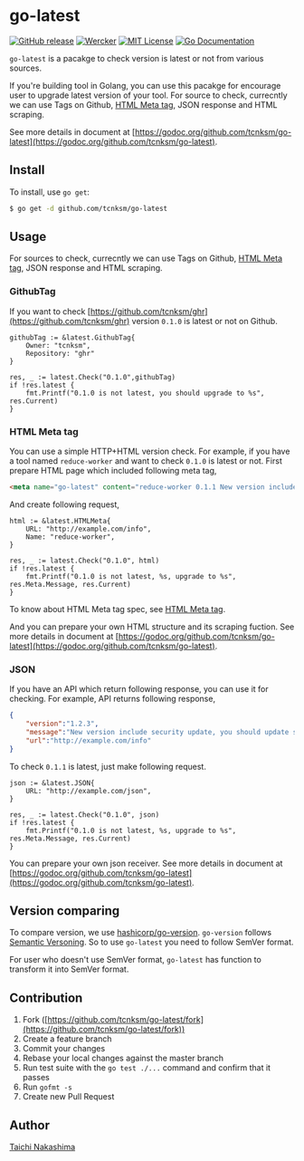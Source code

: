 go-latest 
====

[![GitHub release](http://img.shields.io/github/release/tcnksm/go-latest.svg?style=flat-square)][release]
[![Wercker](http://img.shields.io/wercker/ci/551e58c16b7badb9770001288.svg?style=flat-square)][wercker]
[![MIT License](http://img.shields.io/badge/license-MIT-blue.svg?style=flat-square)][license]
[![Go Documentation](http://img.shields.io/badge/go-documentation-blue.svg?style=flat-square)][godocs]

[release]: https://github.com/tcnksm/go-latest/releases
[wercker]: https://app.wercker.com/project/bykey/1059e8b0cf3bde5fc220477d39a1bf0e
[license]: https://github.com/tcnksm/go-latest/blob/master/LICENSE
[godocs]: http://godoc.org/github.com/tcnksm/go-latest


`go-latest` is a pacakge to check version is latest or not from various sources.

If you're building tool in Golang, you can use this pacakge for encourage user to upgrade latest version of your tool. For source to check, currecntly we can use Tags on Github, [HTML Meta tag](doc/html_meta.md), JSON response and HTML scraping.

See more details in document at [https://godoc.org/github.com/tcnksm/go-latest](https://godoc.org/github.com/tcnksm/go-latest).

## Install

To install, use `go get`:

```bash
$ go get -d github.com/tcnksm/go-latest
```

## Usage

For sources to check, currecntly we can use Tags on Github, [HTML Meta tag](doc/html_meta.md), JSON response and HTML scraping.

### GithubTag

If you want to check [https://github.com/tcnksm/ghr](https://github.com/tcnksm/ghr) version `0.1.0` is latest or not on Github.

```golang
githubTag := &latest.GithubTag{
    Owner: "tcnksm",
    Repository: "ghr"
}

res, _ := latest.Check("0.1.0",githubTag)
if !res.latest {
    fmt.Printf("0.1.0 is not latest, you should upgrade to %s", res.Current)
}
```

### HTML Meta tag

You can use a simple HTTP+HTML version check. For example, if you have a tool named `reduce-worker` and want to check `0.1.0` is latest or not. First prepare HTML page which included following meta tag,

```html
<meta name="go-latest" content="reduce-worker 0.1.1 New version include security update">
```

And create following request,

```golang
html := &latest.HTMLMeta{
    URL: "http://example.com/info",
    Name: "reduce-worker",
}

res, _ := latest.Check("0.1.0", html)
if !res.latest {
    fmt.Printf("0.1.0 is not latest, %s, upgrade to %s", res.Meta.Message, res.Current)
}
```

To know about HTML Meta tag spec, see [HTML Meta tag](doc/html_meta.md).

And you can prepare your own HTML structure and its scraping fuction. See more details in document at [https://godoc.org/github.com/tcnksm/go-latest](https://godoc.org/github.com/tcnksm/go-latest).

### JSON

If you have an API which return following response, you can use it for checking. For example, API returns following response,

```json
{
    "version":"1.2.3",
    "message":"New version include security update, you should update soon",
    "url":"http://example.com/info"
}
```

To check `0.1.1` is latest, just make following request.

```golang
json := &latest.JSON{
    URL: "http://example.com/json",
}

res, _ := latest.Check("0.1.0", json)
if !res.latest {
    fmt.Printf("0.1.0 is not latest, %s, upgrade to %s", res.Meta.Message, res.Current)
}
```

You can prepare your own json receiver. See more details in document at [https://godoc.org/github.com/tcnksm/go-latest](https://godoc.org/github.com/tcnksm/go-latest).

## Version comparing

To compare version, we use [hashicorp/go-version](https://github.com/hashicorp/go-version). `go-version` follows [Semantic Versoning](http://semver.org/). So to use `go-latest` you need to follow SemVer format.

For user who doesn't use SemVer format, `go-latest` has function to transform it into SemVer format.

## Contribution

1. Fork ([https://github.com/tcnksm/go-latest/fork](https://github.com/tcnksm/go-latest/fork))
1. Create a feature branch
1. Commit your changes
1. Rebase your local changes against the master branch
1. Run test suite with the `go test ./...` command and confirm that it passes
1. Run `gofmt -s`
1. Create new Pull Request

## Author

[Taichi Nakashima](https://github.com/tcnksm)
